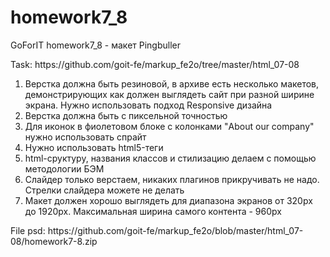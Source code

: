 # homework7_8
GoForIT homework7_8 - макет Pingbuller
<p>Task:
https://github.com/goit-fe/markup_fe2o/tree/master/html_07-08</p>
<ol>
	<li>Верстка должна быть резиновой, в архиве есть несколько макетов, демонстрирующих как должен выглядеть сайт при разной ширине экрана. Нужно использовать подход Responsive дизайна</li>
	<li>Верстка должна быть с пиксельной точностью</li>
	<li>Для иконок в фиолетовом блоке с колонками "About our company" нужно использовать спрайт</li>
	<li>Нужно использовать html5-теги</li>
	<li>html-сруктуру, названия классов и стилизацию делаем с помощью методологии БЭМ</li>
	<li>Слайдер только верстаем, никаких плагинов прикручивать не надо. Стрелки слайдера можете не делать</li>
	<li>Макет должен хорошо выглядеть для диапазона экранов от 320px до 1920px. Максимальная ширина самого контента - 960px</li>
</ol>

<p>File psd:
https://github.com/goit-fe/markup_fe2o/blob/master/html_07-08/homework7-8.zip</p>
